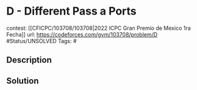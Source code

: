 # D - Different Pass a Ports

contest: [[CFICPC/103708/103708|2022 ICPC Gran Premio de Mexico 1ra Fecha]]
url: https://codeforces.com/gym/103708/problem/D
#Status/UNSOLVED
Tags: #

## Description

## Solution

